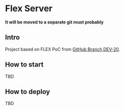 # Flex Server

**It will be moved to a separate git must probably**

## Intro

Project based on FLEX PoC from [GitHub Branch DEV-20](https://github.com/SknUps/flex_poc).

## How to start

TBD

## How to deploy

TBD
